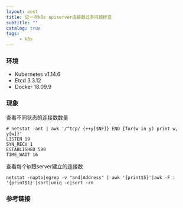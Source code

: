 ```yaml
---
layout: post
title: 记一次k8s apiserver连接数过多问题排查
subtitle: ""
catalog: true
tags:
     - k8s
---
```


### 环境

- Kubernetes v1.14.6
- Etcd 3.3.12
- Docker 18.09.9

### 现象

查看不同状态的连接数数量
```
# netstat -ant | awk '/^tcp/ {++y[$NF]} END {for(w in y) print w, y[w]}'
LISTEN 19
SYN_RECV 1
ESTABLISHED 590
TIME_WAIT 16
```

查看每个ip跟server建立的连接数
```
netstat -napto|egrep -v "and|Address" | awk '{print$5}'|awk -F : '{print$1}'|sort|uniq -c|sort -rn
```

### 参考链接
